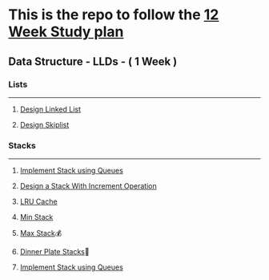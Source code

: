 # This is the repo to follow the [12 Week Study plan](https://docs.google.com/document/d/1wUCqhVHydWiDk6FJdFLSMpgigNrGcs4OFZg0Wa7JGEw/preview?pru=AAABcwilxiE*b1eQEFeHxnFIZzXQG9RxCg#heading=h.qg7xbkkowf3z)

## Data Structure - LLDs - ( 1 Week )

### Lists
------------------------------------

1. [Design Linked List](https://leetcode.com/problems/design-linked-list)

2. [Design Skiplist](https://leetcode.com/problems/design-skiplist)

### Stacks
------------------------------------

1. [Implement Stack using Queues](https://leetcode.com/problems/implement-stack-using-queues)

2. [Design a Stack With Increment Operation](https://leetcode.com/problems/design-a-stack-with-increment-operation)

3. [LRU Cache](https://leetcode.com/problems/lru-cache)

4. [Min Stack](https://leetcode.com/problems/min-stack)
 
5. [Max Stack](https://leetcode.com/problems/max-stack)💰

6. [Dinner Plate Stacks](https://leetcode.com/problems/dinner-plate-stacks)💩

7. [Implement Stack using Queues](https://leetcode.com/problems/implement-stack-using-queues)
